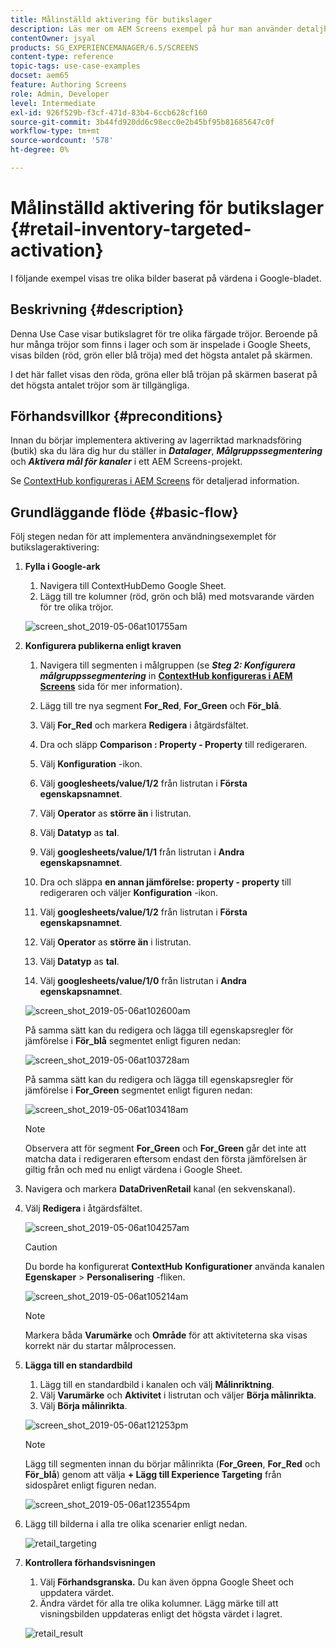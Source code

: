 ```yaml
---
title: Målinställd aktivering för butikslager
description: Läs mer om AEM Screens exempel på hur man använder detaljhandelslagret för tre olika färgade tröjor.
contentOwner: jsyal
products: SG_EXPERIENCEMANAGER/6.5/SCREENS
content-type: reference
topic-tags: use-case-examples
docset: aem65
feature: Authoring Screens
role: Admin, Developer
level: Intermediate
exl-id: 926f529b-f3cf-471d-83b4-6ccb628cf160
source-git-commit: 3b44fd920dd6c98ecc0e2b45bf95b81685647c0f
workflow-type: tm+mt
source-wordcount: '578'
ht-degree: 0%

---
```


# Målinställd aktivering för butikslager {#retail-inventory-targeted-activation}

I följande exempel visas tre olika bilder baserat på värdena i Google-bladet.

## Beskrivning {#description}

Denna Use Case visar butikslagret för tre olika färgade tröjor. Beroende på hur många tröjor som finns i lager och som är inspelade i Google Sheets, visas bilden (röd, grön eller blå tröja) med det högsta antalet på skärmen.

I det här fallet visas den röda, gröna eller blå tröjan på skärmen baserat på det högsta antalet tröjor som är tillgängliga.

## Förhandsvillkor {#preconditions}

Innan du börjar implementera aktivering av lagerriktad marknadsföring (butik) ska du lära dig hur du ställer in ***Datalager***, ***Målgruppssegmentering*** och ***Aktivera mål för kanaler*** i ett AEM Screens-projekt.

Se [ContextHub konfigureras i AEM Screens](configuring-context-hub.md) för detaljerad information.

## Grundläggande flöde {#basic-flow}

Följ stegen nedan för att implementera användningsexemplet för butikslageraktivering:

1. **Fylla i Google-ark**

   1. Navigera till ContextHubDemo Google Sheet.
   1. Lägg till tre kolumner (röd, grön och blå) med motsvarande värden för tre olika tröjor.

   ![screen_shot_2019-05-06at101755am](assets/screen_shot_2019-05-06at101755am.png)

1. **Konfigurera publikerna enligt kraven**

   1. Navigera till segmenten i målgruppen (se ***Steg 2: Konfigurera målgruppssegmentering*** in **[ContextHub konfigureras i AEM Screens](configuring-context-hub.md)** sida för mer information).

   1. Lägg till tre nya segment **For_Red**, **For_Green** och **För_blå**.

   1. Välj **For_Red** och markera **Redigera** i åtgärdsfältet.

   1. Dra och släpp **Comparison : Property - Property** till redigeraren.
   1. Välj **Konfiguration** -ikon.
   1. Välj **googlesheets/value/1/2** från listrutan i **Första egenskapsnamnet**.
   1. Välj **Operator** as **större än** i listrutan.
   1. Välj **Datatyp** as **tal**.
   1. Välj **googlesheets/value/1/1** från listrutan i **Andra egenskapsnamnet**.
   1. Dra och släppa **en annan jämförelse: property - property** till redigeraren och väljer **Konfiguration** -ikon.
   1. Välj **googlesheets/value/1/2** från listrutan i **Första egenskapsnamnet**.
   1. Välj **Operator** as **större än** i listrutan.
   1. Välj **Datatyp** as **tal**.
   1. Välj **googlesheets/value/1/0** från listrutan i **Andra egenskapsnamnet**.

   ![screen_shot_2019-05-06at102600am](assets/screen_shot_2019-05-06at102600am.png)

   På samma sätt kan du redigera och lägga till egenskapsregler för jämförelse i **För_blå** segmentet enligt figuren nedan:

   ![screen_shot_2019-05-06at103728am](assets/screen_shot_2019-05-06at103728am.png)

   På samma sätt kan du redigera och lägga till egenskapsregler för jämförelse i **For_Green** segmentet enligt figuren nedan:

   ![screen_shot_2019-05-06at103418am](assets/screen_shot_2019-05-06at103418am.png)

   >[!NOTE]
   >
   >Observera att för segment **For_Green** och **For_Green** går det inte att matcha data i redigeraren eftersom endast den första jämförelsen är giltig från och med nu enligt värdena i Google Sheet.

1. Navigera och markera **DataDrivenRetail** kanal (en sekvenskanal).
1. Välj **Redigera** i åtgärdsfältet.

   ![screen_shot_2019-05-06at104257am](assets/screen_shot_2019-05-06at104257am.png)

   >[!CAUTION]
   >
   >Du borde ha konfigurerat **ContextHub** **Konfigurationer** använda kanalen **Egenskaper** > **Personalisering** -fliken.

   ![screen_shot_2019-05-06at105214am](assets/screen_shot_2019-05-06at105214am.png)

   >[!NOTE]
   >
   >Markera båda **Varumärke** och **Område** för att aktiviteterna ska visas korrekt när du startar målprocessen.

1. **Lägga till en standardbild**

   1. Lägg till en standardbild i kanalen och välj **Målinriktning**.
   1. Välj **Varumärke** och **Aktivitet** i listrutan och väljer **Börja målinrikta**.
   1. Välj **Börja målinrikta**.

   ![screen_shot_2019-05-06at121253pm](assets/screen_shot_2019-05-06at121253pm.png)

   >[!NOTE]
   >
   >Lägg till segmenten innan du börjar målinrikta (**For_Green**, **For_Red** och **För_blå**) genom att välja **+ Lägg till Experience Targeting** från sidospåret enligt figuren nedan.

   ![screen_shot_2019-05-06at123554pm](assets/screen_shot_2019-05-06at123554pm.png)

1. Lägg till bilderna i alla tre olika scenarier enligt nedan.

   ![retail_targeting](assets/retail_targeting.gif)

1. **Kontrollera förhandsvisningen**

   1. Välj **Förhandsgranska.** Du kan även öppna Google Sheet och uppdatera värdet.
   1. Ändra värdet för alla tre olika kolumner. Lägg märke till att visningsbilden uppdateras enligt det högsta värdet i lagret.

   ![retail_result](assets/retail_result.gif)
